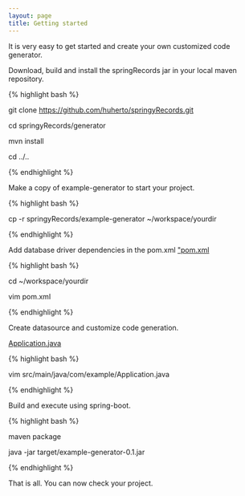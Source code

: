 ```yaml
---
layout: page
title: Getting started
---
```


It is very easy to get started and create your own customized code generator.

Download, build and install the springRecords jar in your local maven repository.

{% highlight bash %}

git clone https://github.com/huherto/springyRecords.git

cd springyRecords/generator

mvn install

cd ../..

{% endhighlight %}

Make a copy of example-generator to start your project.

{% highlight bash %}

cp -r springyRecords/example-generator  ~/workspace/yourdir

{% endhighlight %}

Add database driver dependencies in the pom.xml <a href="{{ site.github.repo}}/tree/master/example-generator/pom.xml">"pom.xml</a>

{% highlight bash %}

cd ~/workspace/yourdir

vim pom.xml 

{% endhighlight %}

Create datasource and customize code generation. 

<a href="{{ site.github.repo}}/tree/master/example-generator/src/main/java/com/example/Application.java">Application.java</a>

{% highlight bash %}

vim src/main/java/com/example/Application.java

{% endhighlight %}

Build and execute using spring-boot.

{% highlight bash %}

maven package

java -jar target/example-generator-0.1.jar 

{% endhighlight %}

That is all. You can now check your project.
